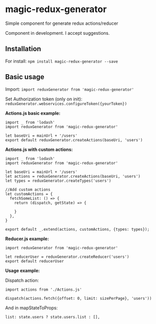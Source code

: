 # magic-redux-generator
Simple component for generate redux actions/reducer

Component in development. I accept suggestions.

## Installation
For install:
`npm install magic-redux-generator --save`

## Basic usage
Import:
`import reduxGenerator from 'magic-redux-generator'` 

Set Authorization token (only on init):
`reduxGenerator.webservices.configureToken({yourToken})`

**Actions.js basic example:**
``` 
import _ from 'lodash'
import reduxGenerator from 'magic-redux-generator'

let baseUri = mainUrl + '/users'
export default reduxGenerator.createActions(baseUri, 'users')
``` 

**Actions.js with custom actions:**
``` 
import _ from 'lodash'
import reduxGenerator from 'magic-redux-generator'

let baseUri = mainUrl + '/users'
let actions = reduxGenerator.createActions(baseUri, 'users')
let types = reduxGenerator.createTypes('users')

//Add custom actions
let customActions = {
  fetchSomeList: () => {
    return (dispatch, getState) => {

    }
  },
}

export default _.extend(actions, customActions, {types: types});
``` 

**Reducer.js example:**
``` 
import reduxGenerator from 'magic-redux-generator'

let reducerUser = reduxGenerator.createReducer('users')
export default reducerUser
``` 

**Usage example:**

Dispatch action:
``` 
import actions from './Actions.js'

dispatch(actions.fetch({offset: 0, limit: sizePerPage}, 'users'))
``` 

And in mapStateToProps:
```
list: state.users ? state.users.list : [],
``` 
